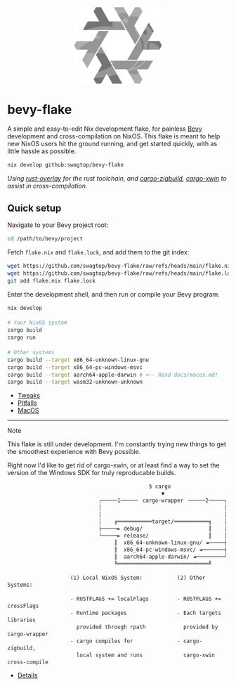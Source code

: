 <div align="center"> <img src="bevy-flake.svg" width="200"/> </div>

# bevy-flake

A simple and easy-to-edit Nix development flake,
for painless [Bevy][bevy] development and cross-compilation on NixOS.
This flake is meant to help new NixOS users hit the ground running,
and get started quickly, with as little hassle as possible.

```sh
nix develop github:swagtop/bevy-flake
```

*Using [rust-overlay][overlay] for the rust toolchain,
and [cargo-zigbuild][zigbuild], [cargo-xwin](xwin) to assist in
cross-compilation.*

[bevy]: https://github.com/bevyengine/bevy
[overlay]: https://github.com/oxalica/rust-overlay/
[zigbuild]: https://github.com/rust-cross/cargo-zigbuild
[xwin]: https://github.com/rust-cross/cargo-xwin

## Quick setup

Navigate to your Bevy project root:

```sh
cd /path/to/bevy/project
```

Fetch `flake.nix` and `flake.lock`, and add them to the git index:

```sh
wget https://github.com/swagtop/bevy-flake/raw/refs/heads/main/flake.nix
wget https://github.com/swagtop/bevy-flake/raw/refs/heads/main/flake.lock
git add flake.nix flake.lock
```

Enter the development shell, and then run or compile your Bevy program:

```sh
nix develop

# Your NixOS system
cargo build
cargo run

# Other systems
cargo build --target x86_64-unknown-linux-gnu
cargo build --target x86_64-pc-windows-msvc
cargo build --target aarch64-apple-darwin # <-- Read docs/macos.md!
cargo build --target wasm32-unknown-unknown
```

- [Tweaks](docs/tweaks.md)
- [Pitfalls](docs/pitfalls.md)
- [MacOS](docs/macos.md)

---
> [!NOTE]
> This flake is still under development. I'm constantly trying new things
> to get the smoothest experience with Bevy possible.
>
> Right now I'd like to get rid of cargo-xwin, or at least find a way to
> set the version of the Windows SDK for truly reproducable builds.

```
                                             $ cargo
                                                 ▼
                             ╭─────1─────╴ cargo-wrapper ╶─────2─────╮
                             │                                       │
                             │                                       │
                             │    ╔═══════════target/═══════════╗    │
                             ├─────► debug/                     ║    │
                             ╰─────► release/                   ║    │
                                  ║  x86_64-unknown-linux-gnu/ ◄─────┤
                                  ║  x86_64-pc-windows-msvc/ ◄───────┤
                                  ║  aarch64-apple-darwin/ ◄─────────╯
                                  ╚═════════════════════════════╝

                    (1) Local NixOS System:           (2) Other Systems:

                    - RUSTFLAGS += localFlags         - RUSTFLAGS += crossFlags
                    - Runtime packages                - Each targets libraries
                      provided through rpath            provided by cargo-wrapper
                    - cargo compiles for              - cargo-zigbuild,
                      local system and runs             cargo-xwin cross-compile
```
- [Details](docs/details.md)
